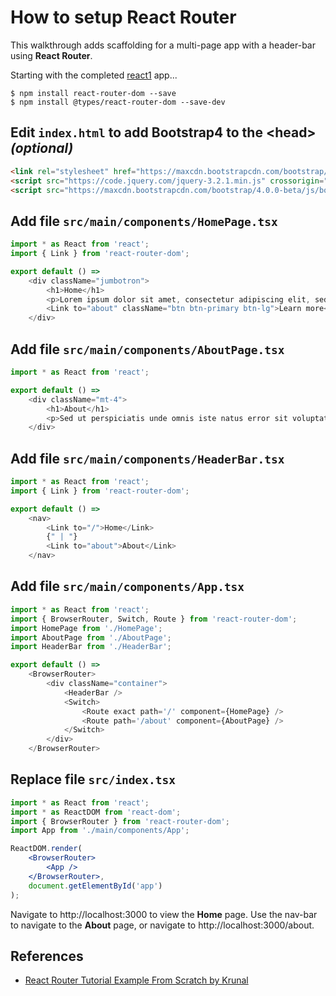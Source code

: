 # How to setup React Router

This walkthrough adds scaffolding for a multi-page app with a header-bar using **React Router**.

Starting with the completed [react1](https://github.com/davetemplin/react1) app...

```
$ npm install react-router-dom --save
$ npm install @types/react-router-dom --save-dev
```


## Edit `index.html` to add Bootstrap4 to the &lt;head&gt; *(optional)*
```html
<link rel="stylesheet" href="https://maxcdn.bootstrapcdn.com/bootstrap/4.0.0-beta/css/bootstrap.min.css">
<script src="https://code.jquery.com/jquery-3.2.1.min.js" crossorigin="anonymous"></script>
<script src="https://maxcdn.bootstrapcdn.com/bootstrap/4.0.0-beta/js/bootstrap.min.js" crossorigin="anonymous"></script>
```


## Add file `src/main/components/HomePage.tsx`
```js
import * as React from 'react';
import { Link } from 'react-router-dom';

export default () => 
    <div className="jumbotron">
        <h1>Home</h1>
        <p>Lorem ipsum dolor sit amet, consectetur adipiscing elit, sed do eiusmod tempor incididunt.</p>
        <Link to="about" className="btn btn-primary btn-lg">Learn more</Link>
    </div>
```


## Add file `src/main/components/AboutPage.tsx`
```js
import * as React from 'react';

export default () => 
    <div className="mt-4">
        <h1>About</h1>
        <p>Sed ut perspiciatis unde omnis iste natus error sit voluptatem accusantium doloremque.</p>
    </div>
```


## Add file `src/main/components/HeaderBar.tsx`
```js
import * as React from 'react';
import { Link } from 'react-router-dom';

export default () => 
    <nav>
        <Link to="/">Home</Link>
        {" | "}
        <Link to="about">About</Link>
    </nav>
```


## Add file `src/main/components/App.tsx`
```js
import * as React from 'react';
import { BrowserRouter, Switch, Route } from 'react-router-dom';
import HomePage from './HomePage';
import AboutPage from './AboutPage';
import HeaderBar from './HeaderBar';

export default () => 
    <BrowserRouter>
        <div className="container">
            <HeaderBar />
            <Switch>
                <Route exact path='/' component={HomePage} />
                <Route path='/about' component={AboutPage} />
            </Switch>
        </div>
    </BrowserRouter>
```


## Replace file `src/index.tsx`
```jsx
import * as React from 'react';
import * as ReactDOM from 'react-dom';
import { BrowserRouter } from 'react-router-dom';
import App from './main/components/App';

ReactDOM.render(
    <BrowserRouter>
        <App />
    </BrowserRouter>,
    document.getElementById('app')
);
```


Navigate to http://localhost:3000 to view the **Home** page. Use the nav-bar to navigate to the **About** page, or navigate to http://localhost:3000/about.


## References
* [React Router Tutorial Example From Scratch by Krunal](https://appdividend.com/2017/09/12/react-router-tutorial-example-scratch/)